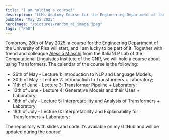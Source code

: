 ```yaml
---
title: "I am holding a course!"
description: "LLMs Anatomy Course for the Engineering Department of the University of Pisa"
pubDate: "May 25 2025"
heroImage: "/pictures/random_ai_image.jpeg"
tags: ["PhD"]
---
```

Tomorrow, 26th of May 2025, a course for the Engineering Department of the University of Pisa will start, and I am lucky to be part of it. Together with friend and colleague [Alessio Miaschi](https://alemiaschi.github.io/) from the ItaliaNLP Lab of the Computational Linguistics Institute of the CNR, we will hold a course about using Transformers. The calendar of the course is the following:
- 26th of May - Lecture 1: Introduction to NLP and Language Models;
- 30th of May - Lecture 2: Introduction to Transformers + Laboratory;
- 11th of June - Lecture 3: Transformer Pipeline + Laboratory;
- 13th of June - Lecture 4: Generative Models and their Uses + Laboratory;
- 16th of July - Lecture 5: Interpretability and Analysis of Transformers + Laboratory;
- 18th of July - Lecture 6: Interpretability and Explainability for Transformers + Laboratory;

The repository with slides and code it’s available on my GitHub and will be updated during the course!